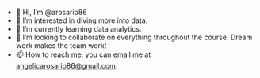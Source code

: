 - 👋 Hi, I’m @arosario86
- 👀 I’m interested in diving more into data.
- 🌱 I’m currently learning data analytics.
- 💞️ I’m looking to collaborate on everything throughout the course. Dream work makes the team work!
- 📫 How to reach me: you can email me at angelicarosario86@gmail.com.

<!---
arosario86/arosario86 is a ✨ special ✨ repository because its `README.md` (this file) appears on your GitHub profile.
You can click the Preview link to take a look at your changes.
--->

